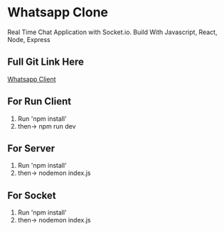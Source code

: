 # Whatsapp Clone
Real Time Chat Application with Socket.io. Build With Javascript, React, Node, Express

## Full Git Link Here
[Whatsapp Client](https://github.com/byomkesh2580/whatsapp-clone-server-with-socket)

## For Run Client 
1. Run 'npm install' 
2. then-> npm run dev

## For Server
1. Run 'npm install'
2. then-> nodemon index.js

## For Socket
1. Run 'npm install'
2. then-> nodemon index.js

